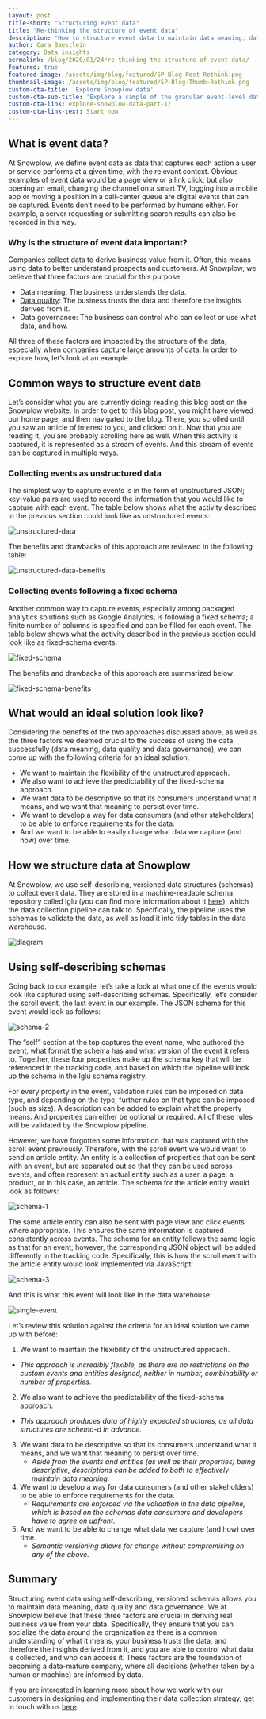 ```yaml
---
layout: post
title-short: "Structuring event data"
title: "Re-thinking the structure of event data"
description: "How to structure event data to maintain data meaning, data quality and data governance to derive maximum business value."
author: Cara Baestlein
category: Data insights
permalink: /blog/2020/01/24/re-thinking-the-structure-of-event-data/
featured: true
featured-image: /assets/img/blog/featured/SP-Blog-Post-Rethink.png
thumbnail-image: /assets/img/blog/featured/SP-Blog-Thumb-Rethink.png
custom-cta-title: 'Explore Snowplow data'   
custom-cta-sub-title: 'Explore a sample of the granular event-level data Snowplow loads directly into your data warehouse, and see how it can be modeled to deliver actionable insights.'  
custom-cta-link: explore-snowplow-data-part-1/
custom-cta-link-text: Start now
---
```




## What is event data?

At Snowplow, we define event data as data that captures each action a user or service performs at a given time, with the relevant context. Obvious examples of event data would be a page view or a link click; but also opening an email, changing the channel on a smart TV, logging into a mobile app or moving a position in a call-center queue are digital events that can be captured. Events don’t need to be performed by humans either. For example, a server requesting or submitting search results can also be recorded in this way.


### Why is the structure of event data important?

Companies collect data to derive business value from it. Often, this means using data to better understand prospects and customers. At Snowplow, we believe that three factors are crucial for this purpose: 



*   Data meaning: The business understands the data.
*   [Data quality](https://snowplowanalytics.com/blog/2019/09/09/how-to-optimize-your-pipeline-for-data-quality/): The business trusts the data and therefore the insights derived from it.
*   Data governance: The business can control who can collect or use what data, and how.

All three of these factors are impacted by the structure of the data, especially when companies capture large amounts of data. In order to explore how, let’s look at an example.


## Common ways to structure event data

Let’s consider what you are currently doing: reading this blog post on the Snowplow website. In order to get to this blog post, you might have viewed our home page, and then navigated to the blog. There, you scrolled until you saw an article of interest to you, and clicked on it. Now that you are reading it, you are probably scrolling here as well. When this activity is captured, it is represented as a stream of events. And this stream of events can be captured in multiple ways.


### Collecting events as unstructured data

The simplest way to capture events is in the form of unstructured JSON; key-value pairs are used to record the information that you would like to capture with each event. The table below shows what the activity described in the previous section could look like as unstructured events:


![unstructured-data](/assets/img/blog/2020/01/unstructured-data.png) 

The benefits and drawbacks of this approach are reviewed in the following table:

![unstructured-data-benefits](/assets/img/blog/2020/01/unstructured-data-benefits.png) 

### Collecting events following a fixed schema

Another common way to capture events, especially among packaged analytics solutions such as Google Analytics, is following a fixed schema; a finite number of columns is specified and can be filled for each event. The table below shows what the activity described in the previous section could look like as fixed-schema events:

![fixed-schema](/assets/img/blog/2020/01/collecting-events-fixed-schema.png) 

The benefits and drawbacks of this approach are summarized below:

![fixed-schema-benefits](/assets/img/blog/2020/01/fixed-schema-benefits.png) 

## What would an ideal solution look like?

Considering the benefits of the two approaches discussed above, as well as the three factors we deemed crucial to the success of using the data successfully (data meaning, data quality and data governance), we can come up with the following criteria for an ideal solution:



*   We want to maintain the flexibility of the unstructured approach.
*   We also want to achieve the predictability of the fixed-schema approach.
*   We want data to be descriptive so that its consumers understand what it means, and we want that meaning to persist over time. 
*   We want to develop a way for data consumers (and other stakeholders) to be able to enforce requirements for the data. 
*   And we want to be able to easily change what data we capture (and how) over time.


## How we structure data at Snowplow

At Snowplow, we use self-describing, versioned data structures (schemas) to collect event data. They are stored in a machine-readable schema repository called Iglu (you can find more information about it [here](https://github.com/snowplow/iglu#iglu-schema-repository)), which the data collection pipeline can talk to. Specifically, the pipeline uses the schemas to validate the data, as well as load it into tidy tables in the data warehouse. 

![diagram](/assets/img/blog/2020/01/diagram.png) 


## Using self-describing schemas

Going back to our example, let’s take a look at what one of the events would look like captured using self-describing schemas. Specifically, let’s consider the scroll event, the last event in our example. The JSON schema for this event would look as follows: 


![schema-2](/assets/img/blog/2020/01/schema-2.png) 


The “self” section at the top captures the event name, who authored the event, what format the schema has and what version of the event it refers to. Together, these four properties make up the schema key that will be referenced in the tracking code, and based on which the pipeline will look up the schema in the Iglu schema registry. 

For every property in the event, validation rules can be imposed on data type, and depending on the type, further rules on that type can be imposed (such as size). A description can be added to explain what the property means. And properties can either be optional or required. All of these rules will be validated by the Snowplow pipeline. 

However, we have forgotten some information that was captured with the scroll event previously. Therefore, with the scroll event we would want to send an article entity. An entity is a collection of properties that can be sent with an event, but are separated out so that they can be used across events, and often represent an actual entity such as a user, a page, a product, or in this case, an article. The schema for the article entity would look as follows:

![schema-1](/assets/img/blog/2020/01/schema-1.png) 



The same article entity can also be sent with page view and click events where appropriate. This ensures the same information is captured consistently across events. The schema for an entity follows the same logic as that for an event; however, the corresponding JSON object will be added differently in the tracking code. Specifically, this is how the scroll event with the article entity would look implemented via JavaScript: 

![schema-3](/assets/img/blog/2020/01/schema-3.png) 


And this is what this event will look like in the data warehouse: 

![single-event](/assets/img/blog/2020/01/single-event.png) 


Let’s review this solution against the criteria for an ideal solution we came up with before: 



1. We want to maintain the flexibility of the unstructured approach.
  * _This approach is incredibly flexible, as there are no restrictions on the custom events and entities designed, neither in number, combinability or number of properties._

2. We also want to achieve the predictability of the fixed-schema approach.
 * _This approach produces data of highly expected structures, as all data structures are schema-d in advance._ 



3. We want data to be descriptive so that its consumers understand what it means, and we want that meaning to persist over time. 
   * _Aside from the events and entities (as well as their properties) being descriptive, descriptions can be added to both to effectively maintain data meaning._
4. We want to develop a way for data consumers (and other stakeholders) to be able to enforce requirements for the data.
   * _Requirements are enforced via the validation in the data pipeline, which is based on the schemas data consumers and developers have to agree on upfront._
5. And we want to be able to change what data we capture (and how) over time.
   * _Semantic versioning allows for change without compromising on any of the above._



## Summary

Structuring event data using self-describing, versioned schemas allows you to maintain data meaning, data quality and data governance. We at Snowplow believe that these three factors are crucial in deriving real business value from your data. Specifically, they ensure that you can socialize the data around the organization as there is a common understanding of what it means, your business trusts the data, and therefore the insights derived from it, and you are able to control what data is collected, and who can access it. These factors are the foundation of becoming a data-mature company, where all decisions (whether taken by a human or machine) are informed by data. 

If you are interested in learning more about how we work with our customers in designing and implementing their data collection strategy, get in touch with us [here](https://snowplowanalytics.com/get-started/). 

